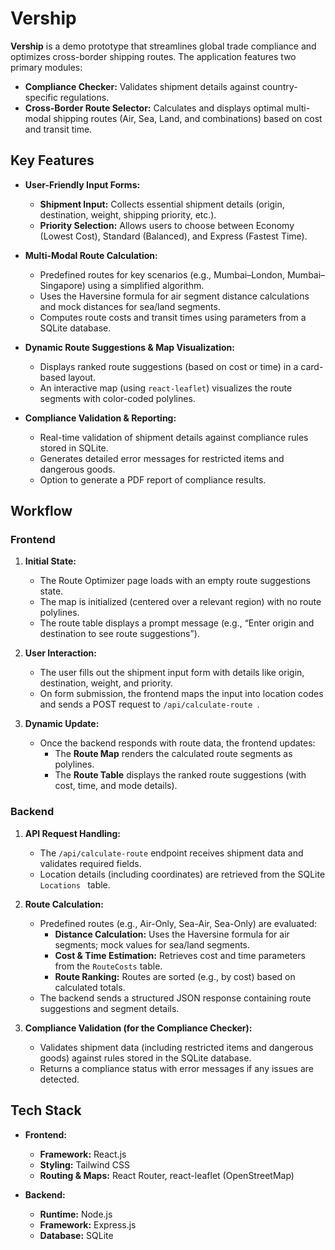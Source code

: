 # Vership


**Vership** is a demo prototype that streamlines global trade compliance and optimizes cross-border shipping routes. The application features two primary modules:

- **Compliance Checker:** Validates shipment details against country-specific regulations.
- **Cross-Border Route Selector:** Calculates and displays optimal multi-modal shipping routes (Air, Sea, Land, and combinations) based on cost and transit time.

## Key Features

- **User-Friendly Input Forms:**  
  - **Shipment Input:** Collects essential shipment details (origin, destination, weight, shipping priority, etc.).  
  - **Priority Selection:** Allows users to choose between Economy (Lowest Cost), Standard (Balanced), and Express (Fastest Time).

- **Multi-Modal Route Calculation:**  
  - Predefined routes for key scenarios (e.g., Mumbai–London, Mumbai–Singapore) using a simplified algorithm.
  - Uses the Haversine formula for air segment distance calculations and mock distances for sea/land segments.
  - Computes route costs and transit times using parameters from a SQLite database.

- **Dynamic Route Suggestions & Map Visualization:**  
  - Displays ranked route suggestions (based on cost or time) in a card-based layout.
  - An interactive map (using `react-leaflet`) visualizes the route segments with color-coded polylines.

- **Compliance Validation & Reporting:**  
  - Real-time validation of shipment details against compliance rules stored in SQLite.
  - Generates detailed error messages for restricted items and dangerous goods.
  - Option to generate a PDF report of compliance results.

## Workflow

### Frontend

1. **Initial State:**  
   - The Route Optimizer page loads with an empty route suggestions state. 
   - The map is initialized (centered over a relevant region) with no route polylines. 
   - The route table displays a prompt message (e.g., “Enter origin and destination to see route suggestions”). 

2. **User Interaction:**  
   - The user fills out the shipment input form with details like origin, destination, weight, and priority.
   - On form submission, the frontend maps the input into location codes and sends a POST request to `/api/calculate-route `.

3. **Dynamic Update:**  
   - Once the backend responds with route data, the frontend updates:
     - The **Route Map** renders the calculated route segments as polylines.
     - The **Route Table** displays the ranked route suggestions (with cost, time, and mode details).

### Backend

1. **API Request Handling:**  
   - The `/api/calculate-route` endpoint receives shipment data and validates required fields.
   - Location details (including coordinates) are retrieved from the SQLite `Locations ` table.

2. **Route Calculation:**  
   - Predefined routes (e.g., Air-Only, Sea-Air, Sea-Only) are evaluated:
     - **Distance Calculation:** Uses the Haversine formula for air segments; mock values for sea/land segments.
     - **Cost & Time Estimation:** Retrieves cost and time parameters from the `RouteCosts` table.
     - **Route Ranking:** Routes are sorted (e.g., by cost) based on calculated totals.
   - The backend sends a structured JSON response containing route suggestions and segment details.

3. **Compliance Validation (for the Compliance Checker):**  
   - Validates shipment data (including restricted items and dangerous goods) against rules stored in the SQLite database.
   - Returns a compliance status with error messages if any issues are detected.

## Tech Stack

- **Frontend:**  
  - **Framework:** React.js  
  - **Styling:** Tailwind CSS  
  - **Routing & Maps:** React Router, react-leaflet (OpenStreetMap)

- **Backend:**  
  - **Runtime:** Node.js  
  - **Framework:** Express.js  
  - **Database:** SQLite  

